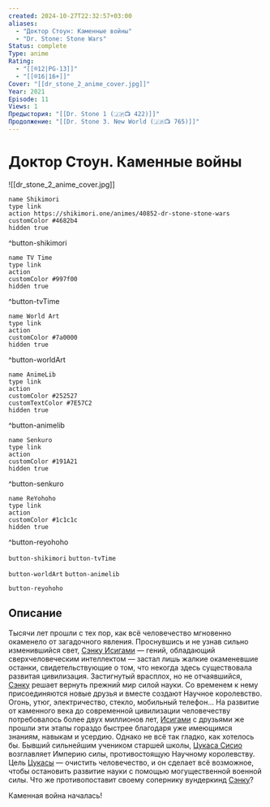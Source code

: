 ```yaml
---
created: 2024-10-27T22:32:57+03:00
aliases:
  - "Доктор Стоун: Каменные войны"
  - "Dr. Stone: Stone Wars"
Status: complete
Type: anime
Rating:
  - "[[®️12|PG-13]]"
  - "[[®️16|16+]]"
Cover: "[[dr_stone_2_anime_cover.jpg]]"
Year: 2021
Episode: 11
Views: 1
Предыстория: "[[Dr. Stone 1 (🇯🇵📺 422)]]"
Продолжение: "[[Dr. Stone 3. New World (🇯🇵📺 765)]]"
---
```


# Доктор Стоун. Каменные войны

![[dr_stone_2_anime_cover.jpg]]

```button
name Shikimori
type link
action https://shikimori.one/animes/40852-dr-stone-stone-wars
customColor #4682b4
hidden true
```
^button-shikimori

```button
name TV Time
type link
action 
customColor #997f00
hidden true
```
^button-tvTime

```button
name World Art
type link
action 
customColor #7a0000
hidden true
```
^button-worldArt

```button
name AnimeLib
type link
action 
customColor #252527
customTextColor #7E57C2
hidden true
```
^button-animelib

```button
name Senkuro
type link
action 
customColor #191A21
hidden true
```
^button-senkuro

```button
name ReYohoho
type link
action 
customColor #1c1c1c
hidden true
```
^button-reyohoho



`button-shikimori` `button-tvTime`

`button-worldArt` `button-animelib`

`button-reyohoho`

## Описание

Тысячи лет прошли с тех пор, как всё человечество мгновенно окаменело от загадочного явления. Проснувшись и не узнав сильно изменившийся свет, [Сэнку Исигами](https://shikimori.one/characters/148984-senkuu-ishigami) — гений, обладающий сверхчеловеческим интеллектом — застал лишь жалкие окаменевшие останки, свидетельствующие о том, что некогда здесь существовала развитая цивилизация. Застигнутый врасплох, но не отчаявшийся, [Сэнку](https://shikimori.one/characters/148984-senkuu-ishigami) решает вернуть прежний мир силой науки. Со временем к нему присоединяются новые друзья и вместе создают Научное королевство. Огонь, утюг, электричество, стекло, мобильный телефон... На развитие от каменного века до современной цивилизации человечеству потребовалось более двух миллионов лет, [Исигами](https://shikimori.one/characters/148984-senkuu-ishigami) с друзьями же прошли эти этапы гораздо быстрее благодаря уже имеющимся знаниям, навыкам и усердию. Однако не всё так гладко, как хотелось бы. Бывший сильнейшим учеником старшей школы, [Цукаса Сисио](https://shikimori.one/characters/149444-tsukasa-shishiou) возглавляет Империю силы, противостоящую Научному королевству. Цель [Цукасы](https://shikimori.one/characters/149444-tsukasa-shishiou) — очистить человечество, и он сделает всё возможное, чтобы остановить развитие науки с помощью могущественной военной силы. Что же противопоставит своему сопернику вундеркинд [Сэнку](https://shikimori.one/characters/148984-senkuu-ishigami)?

Каменная война началась!
